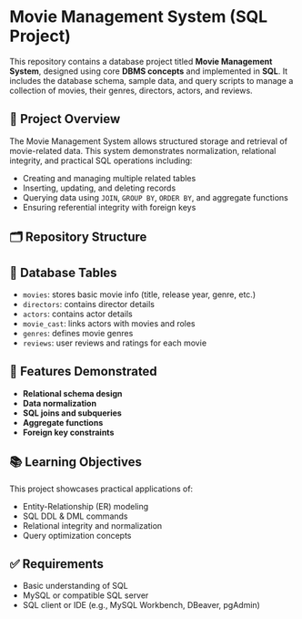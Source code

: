 # Movie Management System (SQL Project)

This repository contains a database project titled **Movie Management System**, designed using core **DBMS concepts** and implemented in **SQL**. It includes the database schema, sample data, and query scripts to manage a collection of movies, their genres, directors, actors, and reviews.

## 📘 Project Overview

The Movie Management System allows structured storage and retrieval of movie-related data. This system demonstrates normalization, relational integrity, and practical SQL operations including:

- Creating and managing multiple related tables
- Inserting, updating, and deleting records
- Querying data using `JOIN`, `GROUP BY`, `ORDER BY`, and aggregate functions
- Ensuring referential integrity with foreign keys

## 🗂️ Repository Structure

## 🧱 Database Tables

- `movies`: stores basic movie info (title, release year, genre, etc.)
- `directors`: contains director details
- `actors`: contains actor details
- `movie_cast`: links actors with movies and roles
- `genres`: defines movie genres
- `reviews`: user reviews and ratings for each movie

## 📌 Features Demonstrated

- **Relational schema design**
- **Data normalization**
- **SQL joins and subqueries**
- **Aggregate functions**
- **Foreign key constraints**

## 📚 Learning Objectives

This project showcases practical applications of:

- Entity-Relationship (ER) modeling
- SQL DDL & DML commands
- Relational integrity and normalization
- Query optimization concepts

## ✅ Requirements

- Basic understanding of SQL
- MySQL or compatible SQL server
- SQL client or IDE (e.g., MySQL Workbench, DBeaver, pgAdmin)



